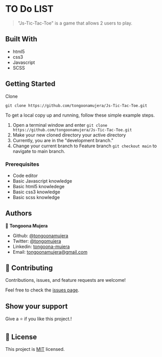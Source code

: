 # TO Do LIST

> "Js-Tic-Tac-Toe" is a game that allows 2 users to play.

## Built With

- html5
- css3
- Javascript
- SCSS

## Getting Started

Clone

```git
git clone https://github.com/tongoonamujera/Js-Tic-Tac-Toe.git
```

To get a local copy up and running, follow these simple example steps.

1. Open a terminal window and enter `git clone https://github.com/tongoonamujera/Js-Tic-Tac-Toe.git`
2. Make your new cloned directory your active directory
3. Currently, you are in the "development branch."
4. Change your current branch to Feature branch `git checkout main` to navigate to main branch.

### Prerequisites

- Code editor
- Basic Javascript knowledge
- Basic html5 knowledege
- Basic css3 knowledge
- Basic scss knowledge

## Authors

👤 **Tongoona Mujera**

- Github: [@tongoonamujera](https://github.com/tongoonamujera)
- Twitter: [@tongomujera](https://twitter.com/tongomujera)
- Linkedin: [tongoona-mujera](https://www.linkedin.com/in/tongoona-mujera-125604162/)
- Email: tongoonamujera@gmail.com

## 🤝 Contributing

Contributions, issues, and feature requests are welcome!

Feel free to check the [issues page](../../issues/).

## Show your support

Give a ⭐️ if you like this project.!

## 📝 License

This project is [MIT](LICENCE) licensed.
